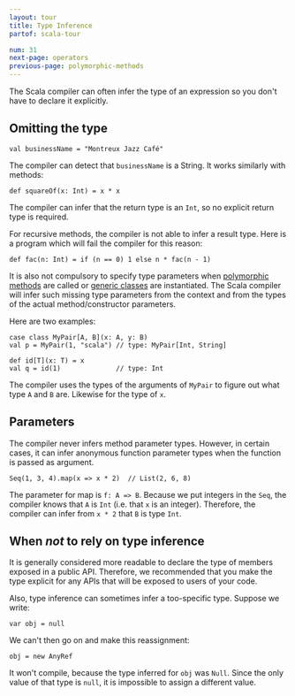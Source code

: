 ```yaml
---
layout: tour
title: Type Inference
partof: scala-tour

num: 31
next-page: operators
previous-page: polymorphic-methods
---
```


The Scala compiler can often infer the type of an expression so you don't have to declare it explicitly.

## Omitting the type

```tut
val businessName = "Montreux Jazz Café"
```
The compiler can detect that `businessName` is a String. It works similarly with methods:

```tut
def squareOf(x: Int) = x * x
```
The compiler can infer that the return type is an `Int`, so no explicit return type is required.

For recursive methods, the compiler is not able to infer a result type. Here is a program which will fail the compiler for this reason:

```tut:fail
def fac(n: Int) = if (n == 0) 1 else n * fac(n - 1)
```

It is also not compulsory to specify type parameters when [polymorphic methods](polymorphic-methods.html) are called or [generic classes](generic-classes.html) are instantiated. The Scala compiler will infer such missing type parameters from the context and from the types of the actual method/constructor parameters.

Here are two examples:

```tut
case class MyPair[A, B](x: A, y: B)
val p = MyPair(1, "scala") // type: MyPair[Int, String]

def id[T](x: T) = x
val q = id(1)              // type: Int
```

The compiler uses the types of the arguments of `MyPair` to figure out what type `A` and `B` are. Likewise for the type of `x`.

## Parameters

The compiler never infers method parameter types. However, in certain cases, it can infer anonymous function parameter types when the function is passed as argument.

```tut
Seq(1, 3, 4).map(x => x * 2)  // List(2, 6, 8)
```

The parameter for map is `f: A => B`. Because we put integers in the `Seq`, the compiler knows that `A` is `Int` (i.e. that `x` is an integer). Therefore, the compiler can infer from `x * 2` that `B` is type `Int`.

## When _not_ to rely on type inference

It is generally considered more readable to declare the type of members exposed in a public API.  Therefore, we recommended that you make the type explicit for any APIs that will be exposed to users of your code.

Also, type inference can sometimes infer a too-specific type.  Suppose we write:

```tut
var obj = null
```

We can't then go on and make this reassignment:

```tut:fail
obj = new AnyRef
```

It won't compile, because the type inferred for `obj` was `Null`. Since the only value of that type is `null`, it is impossible to assign a different value.
